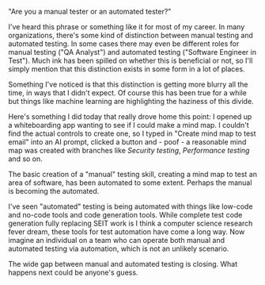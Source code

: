 "Are you a manual tester or an automated tester?"

I've heard this phrase or something like it for most of my career. In many organizations, there's some kind of distinction between manual testing and automated testing. In some cases there may even be different roles for manual testing ("QA Analyst") and automated testing ("Software Engineer in Test"). Much ink has been spilled on whether this is beneficial or not, so I'll simply mention that this distinction exists in some form in a lot of places.

Something I've noticed is that this distinction is getting more blurry all the time, in ways that I didn't expect. Of course this has been true for a while but things like machine learning are highlighting the haziness of this divide.

Here's something I did today that really drove home this point: I opened up a whiteboarding app wanting to see if I could make a mind map. I couldn't find the actual controls to create one, so I typed in "Create mind map to test email" into an AI prompt, clicked a button and - poof - a reasonable mind map was created with branches like _Security testing_, _Performance testing_ and so on. 

The basic creation of a "manual" testing skill, creating a mind map to test an area of software, has been automated to some extent. Perhaps the manual is becoming the automated.

I've seen "automated" testing is being automated with things like low-code and no-code tools and code generation tools. While complete test code generation fully replacing SEIT work is I think a computer science research fever dream, these tools for test automation have come a long way. Now imagine an individual on a team who can operate both manual and automated testing via automation, which is not an unlikely scenario. 

The wide gap between manual and automated testing is closing. What happens next could be anyone's guess.